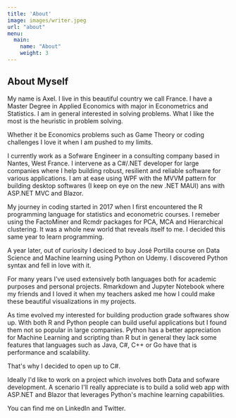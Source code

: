 ```yaml
---
title: 'About'
image: images/writer.jpeg
url: "about"
menu:
  main:
    name: "About"
    weight: 3
---
```


## About Myself

My name is Axel. I live in this beautiful country we call France. 
I have a Master Degree in Applied Economics with major in Econometrics and Statistics. 
I am in general interested in solving problems. What I like the most is the heuristic in problem solving. 

Whether it be Economics problems such as Game Theory or coding challenges I love it when I am pushed to my limits. 

I currently work as a Sofware Engineer in a consulting company based in Nantes, West France. 
I intervene as a C#/.NET developer for large companies where I help building robust, resilient and reliable software for various applications. 
I am at ease using WPF with the MVVM pattern for building desktop softwares (I keep on eye on the new .NET MAUI) ans with ASP.NET MVC and Blazor. 

My journey in coding started in 2017 when I first encountered the R programming language for statistics and econometric courses. I remeber using the FactoMiner and Rcmdr packages
for PCA, MCA and Hierarchical clustering. It was a whole new world that reveals itself to me. I decided this same year to learn programming. 

A year later,  out of curiosity I deciced to buy José Portilla course on Data Science and Machine learning using Python on Udemy. I discovered Python syntax and fell in love with it. 

For many years I've used extensively both languages both for academic purposes and personal projects. Rmarkdown and Jupyter Notebook where my friends and I loved it when my teachers asked me how I could make these beautiful visualizations in my projects. 

As time evolved my interested for building production grade softwares show up. With both R and Python people can build useful applications but I found them not so popular in large companies. Python has a better appreciation for Machine Learning and scripting than R but in general they lack some features that languages such as Java, C#, C++ or Go have that is performance and scalability. 

That's why I decided to open up to C#. 

Ideally I'd like to work on a project which involves both Data and sofware development. A scenario I'll really appreciate is to build a solid web app with ASP.NET and Blazor that leverages Python's machine learning capabilities. 

You can find me on LinkedIn and Twitter. 
